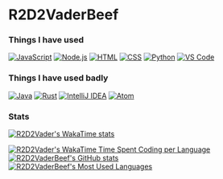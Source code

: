# R2D2VaderBeef

### Things I have used
[![JavaScript](https://img.shields.io/badge/-JavaScript-F7DF1E?style=for-the-badge&logoColor=black&logo=javascript)](https://)
[![Node.js](https://img.shields.io/badge/-Node.js-339933?style=for-the-badge&logoColor=white&logo=node.js)](https://)
[![HTML](https://img.shields.io/badge/-HTML-E34F26?style=for-the-badge&logoColor=white&logo=html5)](https://)
[![CSS](https://img.shields.io/badge/-CSS-1572B6?style=for-the-badge&logoColor=white&logo=css3)](https://)
[![Python](https://img.shields.io/badge/-Python-FFD43B?style=for-the-badge&logoColor=black&logo=python)](https://)
[![VS Code](https://img.shields.io/badge/-VS%20Code-007ACC?style=for-the-badge&logoColor=white&logo=visual-studio-code)](https://)

### Things I have used badly
[![Java](https://img.shields.io/badge/-Java-f89820?style=for-the-badge&logoColor=white&logo=openjdk)](https://)
[![Rust](https://img.shields.io/badge/-Rust-0b7261?style=for-the-badge&logoColor=white&logo=rust)](https://)
[![IntelliJ IDEA](https://img.shields.io/badge/-IntelliJ%20IDEA-AF1DF5?style=for-the-badge&logoColor=white&logo=intellij-idea)](https://)
[![Atom](https://img.shields.io/badge/-Atom-90b061?style=for-the-badge&logoColor=white&logo=atom)](https://)

### Stats
[![R2D2Vader's WakaTime stats](https://wakatime.com/badge/user/aec624ca-01c4-4e56-bd33-5a28357ffb29.svg?style=for-the-badge)](https://wakatime.com/@R2D2Vader)

[![R2D2Vader's WakaTime Time Spent Coding per Language](https://github-readme-stats.vercel.app/api/wakatime?username=r2d2vader&layout=compact&theme=highcontrast&custom_title=Time%20spent%20coding%20%28since%20March%202022%29)](https://wakatime.com/@R2D2Vader)
[![R2D2VaderBeef's GitHub stats](https://github-readme-stats.vercel.app/api?username=r2d2vaderbeef&show_icons=true&theme=highcontrast&count_private=true)](https://)
[![R2D2VaderBeef's Most Used Languages](https://github-readme-stats.vercel.app/api/top-langs/?username=r2d2vaderbeef&layout=compact&theme=highcontrast)](https://)
